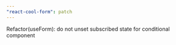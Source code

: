 ```yaml
---
"react-cool-form": patch
---
```


Refactor(useForm): do not unset subscribed state for conditional component

